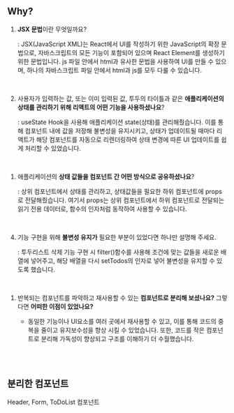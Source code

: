 ## Why?

1. **JSX 문법**이란 무엇일까요?

   : JSX(JavaScript XML)는 React에서 UI를 작성하기 위한 JavaScript의 확장 문법으로, 자바스크립트의 모든 기능이 포함되어 있으며 React Element를 생성하기 위한 문법입니다. js 파일 안에서 html과 유사한 문법을 사용하여 UI를 만들 수 있으며, 하나의 자바스크립트 파일 안에서 html과 js를 모두 다룰 수 있습니다.

<br/>

2. 사용자가 입력하는 값, 또는 이미 입력된 값, 투두의 타이틀과 같은 **애플리케이션의 상태를 관리하기 위해 리액트의 어떤 기능을 사용하셨나요**?

   : useState Hook을 사용해 애플리케이션 state(상태)를 관리해줬습니다. 이를 통해 컴포넌트 내에 값을 저장해 불변성을 유지시키고, 상태가 업데이트될 때마다 리액트가 해당 컴포넌트를 자동으로 리렌더링하여 상태 변경에 따른 UI 업데이트를 쉽게 처리할 수 있었습니다.

<br/>

1. 애플리케이션의 **상태 값들을 컴포넌트 간 어떤 방식으로 공유하셨나요**?

   : 상위 컴포넌트에서 상태를 관리하고, 상태값들을 필요한 하위 컴포넌트에 props로 전달해줬습니다. 여기서 props는 상위 컴포넌트에서 하위 컴포넌트로 전달되는 읽기 전용 데이터로, 함수의 인자처럼 동작하여 사용할 수 있습니다.

<br/>

4. 기능 구현을 위해 **불변성 유지가** 필요한 부분이 있었다면 하나만 설명해 주세요.

   : 투두리스트 삭제 기능 구현 시 filter()함수를 사용해 조건에 맞는 값들을 새로운 배열에 넣어주고, 해당 배열을 다시 setTodos의 인자로 넣어 불변성을 유지할 수 있도록 했습니다.

<br/>

1. 반복되는 컴포넌트를 파악하고 재사용할 수 있는 **컴포넌트로 분리해 보셨나요?** 그렇다면 **어떠한 이점이 있었나요?**

   - 동일한 기능이나 UI요소를 여러 곳에서 재사용할 수 있고, 이를 통해 코드의 중복을 줄이고 유지보수성을 향상 시킬 수 있었습니다. 또한, 코드를 작은 컴포넌트로 분리해 가독성이 향상되고 구조를 이해하기 더 수월했습니다.

<br/>
<br>

## 분리한 컴포넌트

Header, Form, ToDoList 컴포넌트
